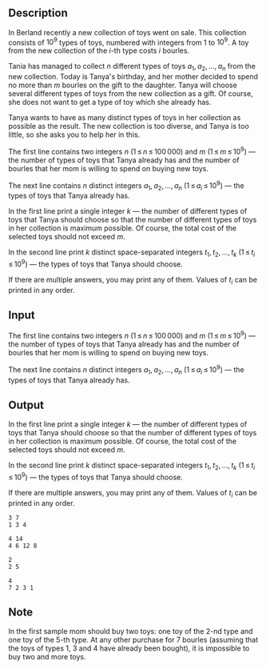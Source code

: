 ## Description

<div><p>In Berland recently a new collection of toys went on sale. This collection consists of <span class="tex-span">10<sup class="upper-index">9</sup></span> types of toys, numbered with integers from <span class="tex-span">1</span> to <span class="tex-span">10<sup class="upper-index">9</sup></span>. A toy from the new collection of the <span class="tex-span"><i>i</i></span>-th type costs <span class="tex-span"><i>i</i></span> bourles.</p><p>Tania has managed to collect <span class="tex-span"><i>n</i></span> different types of toys <span class="tex-span"><i>a</i><sub class="lower-index">1</sub>, <i>a</i><sub class="lower-index">2</sub>, ..., <i>a</i><sub class="lower-index"><i>n</i></sub></span> from the new collection. Today is Tanya's birthday, and her mother decided to spend no more than <span class="tex-span"><i>m</i></span> bourles on the gift to the daughter. Tanya will choose several different types of toys from the new collection as a gift. Of course, she does not want to get a type of toy which she already has.</p><p>Tanya wants to have as many distinct types of toys in her collection as possible as the result. The new collection is too diverse, and Tanya is too little, so she asks you to help her in this.</p></div><div class="input-specification"><p>The first line contains two integers <span class="tex-span"><i>n</i></span> (<span class="tex-span">1 ≤ <i>n</i> ≤ 100 000</span>) and <span class="tex-span"><i>m</i></span> (<span class="tex-span">1 ≤ <i>m</i> ≤ 10<sup class="upper-index">9</sup></span>)&nbsp;— the number of types of toys that Tanya already has and the number of bourles that her mom is willing to spend on buying new toys.</p><p>The next line contains <span class="tex-span"><i>n</i></span> distinct integers <span class="tex-span"><i>a</i><sub class="lower-index">1</sub>, <i>a</i><sub class="lower-index">2</sub>, ..., <i>a</i><sub class="lower-index"><i>n</i></sub></span> (<span class="tex-span">1 ≤ <i>a</i><sub class="lower-index"><i>i</i></sub> ≤ 10<sup class="upper-index">9</sup></span>)&nbsp;— the types of toys that Tanya already has.</p></div><div class="output-specification"><p>In the first line print a single integer <span class="tex-span"><i>k</i></span>&nbsp;— the number of different types of toys that Tanya should choose so that the number of different types of toys in her collection is maximum possible. Of course, the total cost of the selected toys should not exceed <span class="tex-span"><i>m</i></span>.</p><p>In the second line print <span class="tex-span"><i>k</i></span> distinct space-separated integers <span class="tex-span"><i>t</i><sub class="lower-index">1</sub>, <i>t</i><sub class="lower-index">2</sub>, ..., <i>t</i><sub class="lower-index"><i>k</i></sub></span> (<span class="tex-span">1 ≤ <i>t</i><sub class="lower-index"><i>i</i></sub> ≤ 10<sup class="upper-index">9</sup></span>)&nbsp;— the types of toys that Tanya should choose.</p><p>If there are multiple answers, you may print any of them. Values of <span class="tex-span"><i>t</i><sub class="lower-index"><i>i</i></sub></span> can be printed in any order.</p></div>

## Input

<p>The first line contains two integers <span class="tex-span"><i>n</i></span> (<span class="tex-span">1 ≤ <i>n</i> ≤ 100 000</span>) and <span class="tex-span"><i>m</i></span> (<span class="tex-span">1 ≤ <i>m</i> ≤ 10<sup class="upper-index">9</sup></span>)&nbsp;— the number of types of toys that Tanya already has and the number of bourles that her mom is willing to spend on buying new toys.</p><p>The next line contains <span class="tex-span"><i>n</i></span> distinct integers <span class="tex-span"><i>a</i><sub class="lower-index">1</sub>, <i>a</i><sub class="lower-index">2</sub>, ..., <i>a</i><sub class="lower-index"><i>n</i></sub></span> (<span class="tex-span">1 ≤ <i>a</i><sub class="lower-index"><i>i</i></sub> ≤ 10<sup class="upper-index">9</sup></span>)&nbsp;— the types of toys that Tanya already has.</p>

## Output

<p>In the first line print a single integer <span class="tex-span"><i>k</i></span>&nbsp;— the number of different types of toys that Tanya should choose so that the number of different types of toys in her collection is maximum possible. Of course, the total cost of the selected toys should not exceed <span class="tex-span"><i>m</i></span>.</p><p>In the second line print <span class="tex-span"><i>k</i></span> distinct space-separated integers <span class="tex-span"><i>t</i><sub class="lower-index">1</sub>, <i>t</i><sub class="lower-index">2</sub>, ..., <i>t</i><sub class="lower-index"><i>k</i></sub></span> (<span class="tex-span">1 ≤ <i>t</i><sub class="lower-index"><i>i</i></sub> ≤ 10<sup class="upper-index">9</sup></span>)&nbsp;— the types of toys that Tanya should choose.</p><p>If there are multiple answers, you may print any of them. Values of <span class="tex-span"><i>t</i><sub class="lower-index"><i>i</i></sub></span> can be printed in any order.</p>





```input1
3 7
1 3 4

```




```input2
4 14
4 6 12 8

```




```output1
2
2 5 

```




```output2
4
7 2 3 1

```



## Note

<p>In the first sample mom should buy two toys: one toy of the <span class="tex-span">2</span>-nd type and one toy of the <span class="tex-span">5</span>-th type. At any other purchase for <span class="tex-span">7</span> bourles (assuming that the toys of types <span class="tex-span">1</span>, <span class="tex-span">3</span> and <span class="tex-span">4</span> have already been bought), it is impossible to buy two and more toys.</p>
